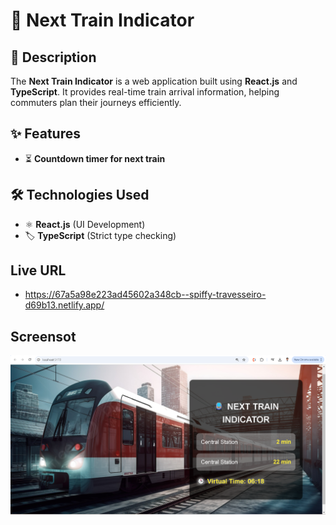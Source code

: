 # 🚆 Next Train Indicator

## 📌 Description

The **Next Train Indicator** is a web application built using **React.js** and **TypeScript**. It provides real-time train arrival information, helping commuters plan their journeys efficiently.

## ✨ Features
 
- ⏳ **Countdown timer for next train**  

## 🛠️ Technologies Used

- ⚛️ **React.js** (UI Development)  
- 🏷 **TypeScript** (Strict type checking)  

## Live URL

- https://67a5a98e223ad45602a348cb--spiffy-travesseiro-d69b13.netlify.app/

## Screensot

![Live Screenshot](image.png)